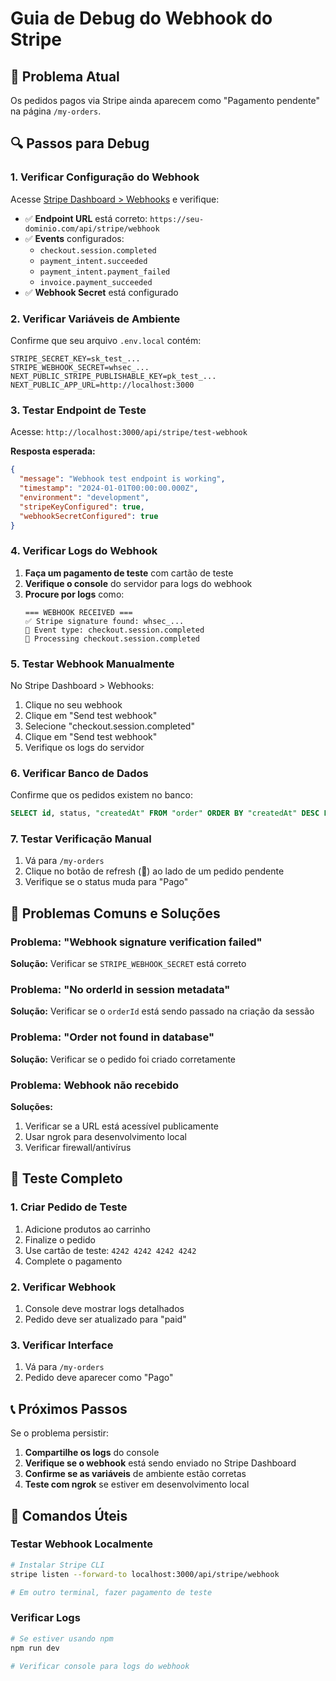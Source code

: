 # Guia de Debug do Webhook do Stripe

## 🚨 Problema Atual

Os pedidos pagos via Stripe ainda aparecem como "Pagamento pendente" na página `/my-orders`.

## 🔍 Passos para Debug

### 1. Verificar Configuração do Webhook

Acesse [Stripe Dashboard > Webhooks](https://dashboard.stripe.com/webhooks) e verifique:

- ✅ **Endpoint URL** está correto: `https://seu-dominio.com/api/stripe/webhook`
- ✅ **Events** configurados:
  - `checkout.session.completed`
  - `payment_intent.succeeded`
  - `payment_intent.payment_failed`
  - `invoice.payment_succeeded`
- ✅ **Webhook Secret** está configurado

### 2. Verificar Variáveis de Ambiente

Confirme que seu arquivo `.env.local` contém:

```env
STRIPE_SECRET_KEY=sk_test_...
STRIPE_WEBHOOK_SECRET=whsec_...
NEXT_PUBLIC_STRIPE_PUBLISHABLE_KEY=pk_test_...
NEXT_PUBLIC_APP_URL=http://localhost:3000
```

### 3. Testar Endpoint de Teste

Acesse: `http://localhost:3000/api/stripe/test-webhook`

**Resposta esperada:**

```json
{
  "message": "Webhook test endpoint is working",
  "timestamp": "2024-01-01T00:00:00.000Z",
  "environment": "development",
  "stripeKeyConfigured": true,
  "webhookSecretConfigured": true
}
```

### 4. Verificar Logs do Webhook

1. **Faça um pagamento de teste** com cartão de teste
2. **Verifique o console** do servidor para logs do webhook
3. **Procure por logs** como:
   ```
   === WEBHOOK RECEIVED ===
   ✅ Stripe signature found: whsec_...
   🎯 Event type: checkout.session.completed
   🔄 Processing checkout.session.completed
   ```

### 5. Testar Webhook Manualmente

No Stripe Dashboard > Webhooks:

1. Clique no seu webhook
2. Clique em "Send test webhook"
3. Selecione "checkout.session.completed"
4. Clique em "Send test webhook"
5. Verifique os logs do servidor

### 6. Verificar Banco de Dados

Confirme que os pedidos existem no banco:

```sql
SELECT id, status, "createdAt" FROM "order" ORDER BY "createdAt" DESC LIMIT 5;
```

### 7. Testar Verificação Manual

1. Vá para `/my-orders`
2. Clique no botão de refresh (🔄) ao lado de um pedido pendente
3. Verifique se o status muda para "Pago"

## 🐛 Problemas Comuns e Soluções

### Problema: "Webhook signature verification failed"

**Solução:** Verificar se `STRIPE_WEBHOOK_SECRET` está correto

### Problema: "No orderId in session metadata"

**Solução:** Verificar se o `orderId` está sendo passado na criação da sessão

### Problema: "Order not found in database"

**Solução:** Verificar se o pedido foi criado corretamente

### Problema: Webhook não recebido

**Soluções:**

1. Verificar se a URL está acessível publicamente
2. Usar ngrok para desenvolvimento local
3. Verificar firewall/antivírus

## 🧪 Teste Completo

### 1. Criar Pedido de Teste

1. Adicione produtos ao carrinho
2. Finalize o pedido
3. Use cartão de teste: `4242 4242 4242 4242`
4. Complete o pagamento

### 2. Verificar Webhook

1. Console deve mostrar logs detalhados
2. Pedido deve ser atualizado para "paid"

### 3. Verificar Interface

1. Vá para `/my-orders`
2. Pedido deve aparecer como "Pago"

## 📞 Próximos Passos

Se o problema persistir:

1. **Compartilhe os logs** do console
2. **Verifique se o webhook** está sendo enviado no Stripe Dashboard
3. **Confirme se as variáveis** de ambiente estão corretas
4. **Teste com ngrok** se estiver em desenvolvimento local

## 🔧 Comandos Úteis

### Testar Webhook Localmente

```bash
# Instalar Stripe CLI
stripe listen --forward-to localhost:3000/api/stripe/webhook

# Em outro terminal, fazer pagamento de teste
```

### Verificar Logs

```bash
# Se estiver usando npm
npm run dev

# Verificar console para logs do webhook
```

